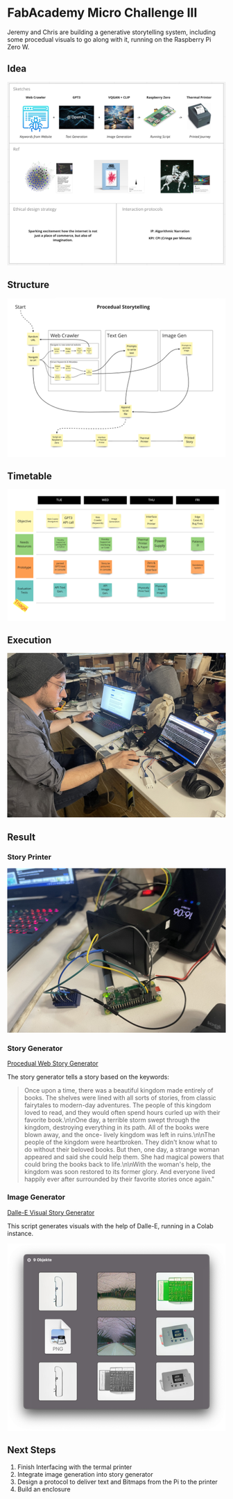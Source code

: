 # FabAcademy Micro Challenge III

Jeremy and Chris are building a generative storytelling system, including some procedual visuals to go along with it, running on the Raspberry Pi Zero W.

## Idea

![](/img/1.png)

## Structure

![](/img/3.png)

## Timetable

![](/img/2.png)

## Execution

![](/img/4.jpeg)

## Result

### Story Printer

![](/img/6.jpeg)

### Story Generator

[Procedual Web Story Generator](/web_geist.py)

The story generator tells a story based on the keywords: 

>Once upon a time, there was a beautiful kingdom made entirely of books. The shelves were lined with all sorts of stories, from classic fairytales to modern-day adventures. The people of this kingdom loved to read, and they would often spend hours curled up with their favorite book.\n\nOne day, a terrible storm swept through the kingdom, destroying everything in its path. All of the books were blown away, and the once- lively kingdom was left in ruins.\n\nThe people of the kingdom were heartbroken. They didn't know what to do without their beloved books. But then, one day, a strange woman appeared and said she could help them. She had magical powers that could bring the books back to life.\n\nWith the woman's help, the kingdom was soon restored to its former glory. And everyone lived happily ever after surrounded by their favorite stories once again."

### Image Generator

[Dalle-E Visual Story Generator](/Dalle-E.py)

This script generates visuals with the help of Dalle-E, running in a Colab instance.

![](/img/5.png)

## Next Steps
1. Finish Interfacing with the termal printer
2. Integrate image generation into story generator
3. Design a protocol to deliver text and Bitmaps from the Pi to the printer
4. Build an enclosure




